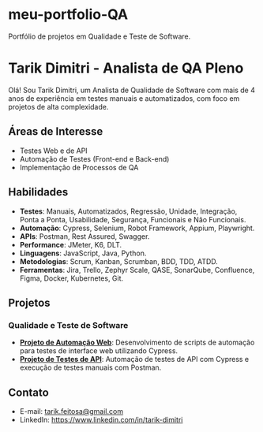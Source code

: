 # meu-portfolio-QA
Portfólio de projetos em Qualidade e Teste de Software.

# Tarik Dimitri - Analista de QA Pleno

Olá! Sou Tarik Dimitri, um Analista de Qualidade de Software com mais de 4 anos de experiência em testes manuais e automatizados, com foco em projetos de alta complexidade.

## Áreas de Interesse

* Testes Web e de API
* Automação de Testes (Front-end e Back-end)
* Implementação de Processos de QA

## Habilidades

* **Testes**: Manuais, Automatizados, Regressão, Unidade, Integração, Ponta a Ponta, Usabilidade, Segurança, Funcionais e Não Funcionais.
* **Automação**: Cypress, Selenium, Robot Framework, Appium, Playwright.
* **APIs**: Postman, Rest Assured, Swagger.
* **Performance**: JMeter, K6, DLT.
* **Linguagens**: JavaScript, Java, Python.
* **Metodologias**: Scrum, Kanban, Scrumban, BDD, TDD, ATDD.
* **Ferramentas**: Jira, Trello, Zephyr Scale, QASE, SonarQube, Confluence, Figma, Docker, Kubernetes, Git.

## Projetos

### Qualidade e Teste de Software

* **[Projeto de Automação Web](qualidade-teste-software/projeto-automacao-web)**: Desenvolvimento de scripts de automação para testes de interface web utilizando Cypress.
* **[Projeto de Testes de API](qualidade-teste-software/projeto-testes-api)**: Automação de testes de API com Cypress e execução de testes manuais com Postman.


## Contato

* E-mail: tarik.feitosa@gmail.com
* LinkedIn: https://www.linkedin.com/in/tarik-dimitri
